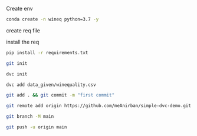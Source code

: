 Create env

```bash
conda create -n wineq python=3.7 -y
```

create req file

install the req

```bash
pip install -r requirements.txt
```

```bash
git init

dvc init

dvc add data_given/winequality.csv

git add . && git commit -m "first commit"

git remote add origin https://github.com/meAnirban/simple-dvc-demo.git

git branch -M main

git push -u origin main
```